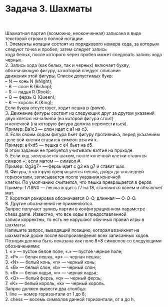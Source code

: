 <h1>Задача 3. Шахматы</h1>
<br>
<br>Шахматная партия (возможно, неоконченная) записана в виде текстовой строки в полной нотации:
<br>1. Элементы нотации состоят из порядкового номера хода, за которым следуют точка и пробел; затем следует запись <br>хода белых, после которого через пробел может следовать запись хода черных.
<br>2. Запись хода (как белых, так и черных) включает букву, обозначающую фигуру, за которой следует описание <br>движения этой фигуры. Список допустимых букв:
<br>–	N — конь N (kNight);
<br>–	B — слон B (Bishop);
<br>–	R — ладья R (Rook);
<br>–	Q — ферзь Q (Queen);
<br>–	K — король K (King);
<br>Если буква отсутствует, ходит пешка p (pawn).
<br>3. Движение фигуры состоит из следующих друг за другом указаний двух клеток: начальной (на которой фигура стоит) <br>и конечной (на которую фигура должна переместиться).
<br>Пример: Ba1c3 — слон идет с a1 на c3.
<br>4. Если своим ходом фигура бьет фигуру противника, перед указанием целе вой клетки ставится символ взятия x.
<br>Пример: e4xd5 — пешка с e4 бьет на d5.
<br>В этом задании не требуется учитывать взятие на проходе.
<br>5. Если ход завершается шахом, после конечной клетки ставится символ +; если матом — символ #.
<br>Пример: Qg3g7+ — ферзь идет с g3 на g7 и ставит шах.
<br>6. Фигура, в которую превращается пешка, дойдя до последней горизонтали, записывается после указания конечной <br>клетки. По умолчанию считается, что пешка превращается в ферзя.
<br>Пример: f7f8N# — пешка ходит с f7 на f8, становится конем и объявляет мат.
<br>7. Короткая рокировка обозначается O-O, длинная — O-O-O.
<br>8. Другие обозначения не применяются.
<br>Запрос получает запись партии в конфигурационном параметре chess.game. Известно, что все ходы в предоставленной <br>записи корректны, то есть не нарушают обычных правил игры в шахматы.
<br>Напишите запрос, выводящий позицию, которая возникнет на шахматной доске после воспроизведения всех записанных ходов. <br>Позиция должна быть показана как поле 8×8 символов со следующими обозначениями:
<br>1. « » — пустое белое поле, «.» — пустое черное поле;
<br>2. «P» — белая пешка, «p» — черная пешка;
<br>3. «N» — белый конь, «n» — черный конь;
<br>4. «B» — белый слон, «b» — черный слон;
<br>5. «R» — белая ладья, «r» — черная ладья;
<br>6. «Q» — белый ферзь, «q» — черный ферзь;
<br>7. «K» — белый король, «k» — черный король. 
<br>Запрос должен вывести два столбца:
<br>1. 	line — номер горизонтали от 1 до 8;
<br>2. 	chess — восемь символов данной горизонтали, от a до h.
